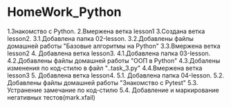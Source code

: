 # HomeWork_Python
1.Знакомство с Python.
2.Вмержена ветка lesson1
3.Создана ветка lesson2. 
  3.1.Добавлена папка 02-lesson. 
  3.2.Добавлены файлы домашней работы "Базовые алгоритмы на Python"
  3.3.Вмержена ветка lesson2
4. Добавлена ветка lesson3.
  4.1.Добавлена папка 03-lesson.
  4.2.Добавлены файлы домашней работы "ООП в Python"
  4.3.Добалены изменения по код-стилю в файл "..task_3.py"
  4.4.Вмержена ветка lesson3
5. Добавлена ветка lesson4.
  5.1. Добавлена папка 04-lesson. 
  5.2. Добавлены файлы домашней работы "Знакомство с Pytest"
  5.3. Устранение замечание по код-стилю
  5.4. Добавление и маркирование негативных тестов(mark.xfail)